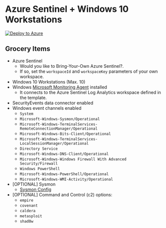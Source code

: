 # Azure Sentinel + Windows 10 Workstations

[![Deploy to Azure](https://aka.ms/deploytoazurebutton)](https://portal.azure.com/#create/Microsoft.Template/uri/https%3A%2F%2Fraw.githubusercontent.com%2FCyberEyeResearchLabs%2FAzure-Sentinel2Go%2Fmaster%2Fgrocery-list%2FWin10%2Fazuredeploy.json)

## Grocery Items

* Azure Sentinel
    * Would you like to Bring-Your-Own Azure Sentinel?.
    * If so, set the `workspaceId` and `workspaceKey` parameters of your own workspace.
* Windows 10 Workstations (Max. 10)
* Windows [Microsoft Monitoring Agent](https://docs.microsoft.com/en-us/services-hub/health/mma-setup) installed
    * It connects to the Azure Sentinel Log Analytics workspace defined in the template.
* SecurityEvents data connector enabled
* Windows event channels enabled
    * `System`
    * `Microsoft-Windows-Sysmon/Operational`
    * `Microsoft-Windows-TerminalServices-RemoteConnectionManager/Operational`
    * `Microsoft-Windows-Bits-Client/Operational`
    * `Microsoft-Windows-TerminalServices-LocalSessionManager/Operational`
    * `Directory Service`
    * `Microsoft-Windows-DNS-Client/Operational`
    * `Microsoft-Windows-Windows Firewall With Advanced Security/Firewall`
    * `Windows PowerShell`
    * `Microsoft-Windows-PowerShell/Operational`
    * `Microsoft-Windows-WMI-Activity/Operational`
* [OPTIONAL] Sysmon
    * [Sysmon Config](https://github.com/OTRF/Blacksmith/blob/master/resources/configs/sysmon/sysmon.xml)
* [OPTIONAL] Command and Control (c2) options:
    * `empire`
    * `covenant`
    * `caldera`
    * `metasploit`
    * `shad0w`
